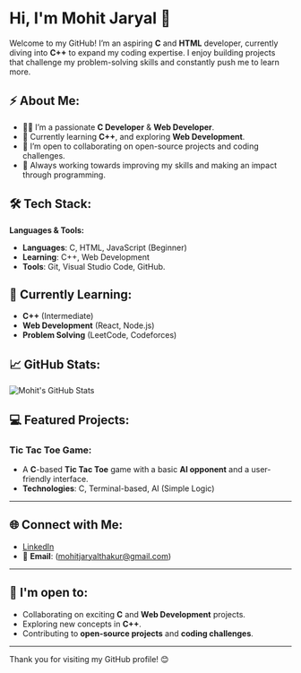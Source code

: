 # Hi, I'm Mohit Jaryal 👋

Welcome to my GitHub! I’m an aspiring **C** and **HTML** developer, currently diving into **C++** to expand my coding expertise. I enjoy building projects that challenge my problem-solving skills and constantly push me to learn more. 

## ⚡️ About Me:

- 👨‍💻 I’m a passionate **C Developer** & **Web Developer**.
- 🌱 Currently learning **C++**, and exploring **Web Development**.
- 💬 I’m open to collaborating on open-source projects and coding challenges.
- 🎯 Always working towards improving my skills and making an impact through programming.

## 🛠️ Tech Stack:

**Languages & Tools:**
- **Languages**: C, HTML, JavaScript (Beginner)
- **Learning**: C++, Web Development
- **Tools**: Git, Visual Studio Code, GitHub.

## 🌱 Currently Learning:
- **C++** (Intermediate)
- **Web Development** (React, Node.js)
- **Problem Solving** (LeetCode, Codeforces)

## 📈 GitHub Stats:

![Mohit's GitHub Stats](https://github-readme-stats.vercel.app/api?username=your-github-username&show_icons=true&hide_title=true&count_private=true&hide=prs&theme=radical)

## 💻 Featured Projects:

### **Tic Tac Toe Game**:
- A **C**-based **Tic Tac Toe** game with a basic **AI opponent** and a user-friendly interface.
- **Technologies**: C, Terminal-based, AI (Simple Logic)

---

## 🌐 Connect with Me:

- [LinkedIn](https://www.linkedin.com/in/mohit-thakur-9b317733b/?trk=opento_sprofile_topcard)
- 📧 **Email**: (mohitjaryalthakur@gmail.com)

---

## 🔭 I'm open to:

- Collaborating on exciting **C** and **Web Development** projects.
- Exploring new concepts in **C++**.
- Contributing to **open-source projects** and **coding challenges**.

---

Thank you for visiting my GitHub profile! 😊
